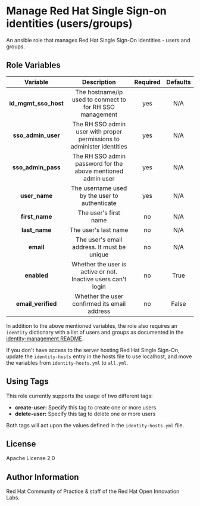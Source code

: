 Manage Red Hat Single Sign-on identities (users/groups)
=======================================================

An ansible role that manages Red Hat Single Sign-On identities - users and groups.


Role Variables
--------------

| Variable | Description | Required | Defaults |
|:--------:|:-----------:|:--------:|:--------:|
|**id_mgmt_sso_host**|The hostname/ip used to conmect to for RH SSO management|yes|N/A|
|**sso_admin_user**|The RH SSO admin user with proper permissions to administer identities|yes|N/A|
|**sso_admin_pass**|The RH SSO admin password for the above mentioned admin user|yes|N/A|
|**user_name**|The username used by the user to authenticate|yes|N/A|
|**first_name**|The user's first name|no|N/A|
|**last_name**|The user's last name|no|N/A|
|**email**|The user's email address. It must be unique|no|N/A|
|**enabled**|Whether the user is active or not. Inactive users can't login|no|True|
|**email_verified**|Whether the user confirmed its email address|no|False|

In addition to the above mentioned variables, the role also requires an `identity` dictionary with a list of users and groups as documented in the [identity-management README](../README.md).

If you don't have access to the server hosting Red Hat Single Sign-On, update the `identity-hosts` entry in the hosts file to use localhost, and move the variables from `identity-hosts.yml` to `all.yml`.

Using Tags
----------

This role currently supports the usage of two different tags:

- **create-user:** Specify this tag to create one or more users
- **delete-user:** Specify this tag to delete one or more users

Both tags will act upon the values defined in the `identity-hosts.yml` file.


License
-------

Apache License 2.0


Author Information
------------------

Red Hat Community of Practice & staff of the Red Hat Open Innovation Labs.

